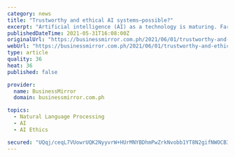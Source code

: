 ```yaml
---
category: news
title: "Trustworthy and ethical AI systems–possible?"
excerpt: "Artificial intelligence (AI) as a technology is maturing. Far from the stuff of science fiction, AI has moved from the exclusive regimes of theoretical mathematics and advanced hardware to an everyday aspect of life."
publishedDateTime: 2021-05-31T16:08:00Z
originalUrl: "https://businessmirror.com.ph/2021/06/01/trustworthy-and-ethical-ai-systems-possible/"
webUrl: "https://businessmirror.com.ph/2021/06/01/trustworthy-and-ethical-ai-systems-possible/"
type: article
quality: 36
heat: 36
published: false

provider:
  name: BusinessMirror
  domain: businessmirror.com.ph

topics:
  - Natural Language Processing
  - AI
  - AI Ethics

secured: "UQqj/ceqL7VUowrUQK2NyyvrW+HUrMNYBDhmPwZrkNvobb1YT8N2gifNWOCB3FwkvTounZ780yUpOOvkgzstwJWA5nxZHviq9U37grnfVgDbN15HirP+qqxDC5nTMwqH3ZAJVip9DJp2/6+0rXey2FvO07ZkwYHKT6rvtpYRHBZ+BkjUDXH2dtFwgtP7L4cdZUuS1u3m6nR1WW3TYmJynv3CHP5YtIN9Y0g9Cdf4cVhidSZkhCpXFcN61FkeZ5LhZGI5UzBjptz3aEDhcZR0fSuiqvowHdpvQO8bFcZ1Gta6SzA2Q41HXgmSBMBY+PhIgfnVBGPyBBQionw4eobaD/CoVv3hJVtMz7YxTU8cHq0=;SNngYa14ZXX2m6TcbxjGEQ=="
---
```


